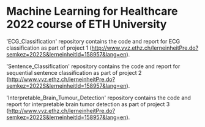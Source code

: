 # Machine Learning for Healthcare 2022 course of ETH University

'ECG_Classification' repository contains the code and report for ECG classification as part of project 1 (http://www.vvz.ethz.ch/lerneinheitPre.do?semkez=2022S&lerneinheitId=158957&lang=en).

'Sentence_Classification' repository contains the code and report for sequential sentence classification as part of project 2 (http://www.vvz.ethz.ch/lerneinheitPre.do?semkez=2022S&lerneinheitId=158957&lang=en).


'Interpretable_Brain_Tumour_Detection' repository contains the code and report for interpretable brain tumor detection as part of project 3 (http://www.vvz.ethz.ch/lerneinheitPre.do?semkez=2022S&lerneinheitId=158957&lang=en).

